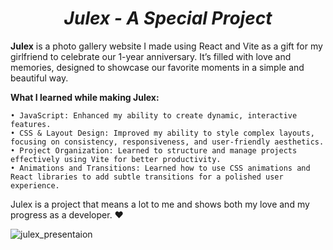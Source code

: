 # <h1 align="center"><strong><em>Julex - A Special Project</em></strong></h1>

**Julex** is a photo gallery website I made using React and Vite as a gift for my girlfriend to celebrate our 1-year anniversary. It’s filled with love and memories, designed to showcase our favorite moments in a simple and beautiful way.

**What I learned while making Julex:**

    • JavaScript: Enhanced my ability to create dynamic, interactive features.
    • CSS & Layout Design: Improved my ability to style complex layouts, focusing on consistency, responsiveness, and user-friendly aesthetics.
    • Project Organization: Learned to structure and manage projects effectively using Vite for better productivity.
    • Animations and Transitions: Learned how to use CSS animations and React libraries to add subtle transitions for a polished user experience.

Julex is a project that means a lot to me and shows both my love and my progress as a developer. ❤️

![julex_presentaion](https://github.com/user-attachments/assets/ace20b59-48b7-4b86-9339-d6815dbb5b09)







